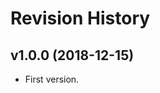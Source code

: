 Revision History
==============================

v1.0.0 (2018-12-15)
------------------------------
* First version.

